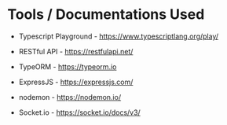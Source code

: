 # Tools / Documentations Used

-   Typescript Playground - https://www.typescriptlang.org/play/

-   RESTful API - https://restfulapi.net/

-   TypeORM - https://typeorm.io

-   ExpressJS - https://expressjs.com/

-   nodemon - https://nodemon.io/

-   Socket.io - https://socket.io/docs/v3/
